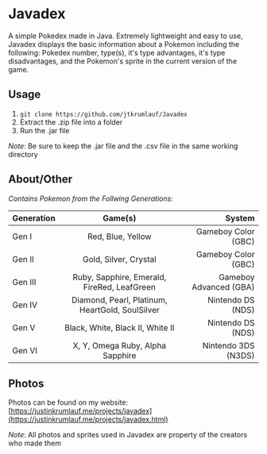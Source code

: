 # Javadex

A simple Pokedex made in Java. Extremely lightweight and easy to use, Javadex displays the basic information about a Pokemon including the following: Pokedex number, type(s), it's type advantages, it's type disadvantages, and the Pokemon's sprite in the current version of the game. 

## Usage
1. `git clone https://github.com/jtkrumlauf/Javadex`
2. Extract the .zip file into a folder
3. Run the .jar file

*Note*: Be sure to keep the .jar file and the .csv file in the same working directory

## About/Other
*Contains Pokemon from the Follwing Generations:*


| Generation        | Game(s)           | System  |
| ------------- |:-------------:| -----:|
| Gen I | Red, Blue, Yellow | Gameboy Color (GBC) |
| Gen II | Gold, Silver, Crystal | Gameboy Color (GBC) |
| Gen III | Ruby, Sapphire, Emerald, FireRed, LeafGreen | Gameboy Advanced (GBA) |
| Gen IV | Diamond, Pearl, Platinum, HeartGold, SoulSilver | Nintendo DS (NDS) |
| Gen V | Black, White, Black II, White II | Nintendo DS (NDS) |
| Gen VI | X, Y, Omega Ruby, Alpha Sapphire | Nintendo 3DS (N3DS) |

## Photos
Photos can be found on my website: [https://justinkrumlauf.me/projects/javadex](https://justinkrumlauf.me/projects/javadex.html)

*Note*: All photos and sprites used in Javadex are property of the creators who made them
